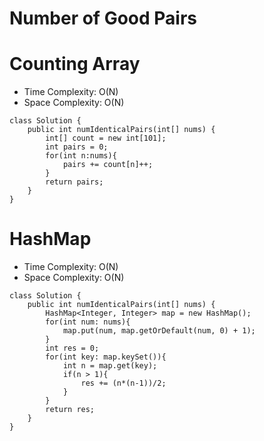 # Number of Good Pairs

# Counting Array

- Time Complexity: O(N)
- Space Complexity: O(N)

```
class Solution {
    public int numIdenticalPairs(int[] nums) {
        int[] count = new int[101];
        int pairs = 0;
        for(int n:nums){
            pairs += count[n]++;
        }
        return pairs;
    }
}
```

# HashMap

- Time Complexity: O(N)
- Space Complexity: O(N)

```
class Solution {
    public int numIdenticalPairs(int[] nums) {
        HashMap<Integer, Integer> map = new HashMap();
        for(int num: nums){
            map.put(num, map.getOrDefault(num, 0) + 1);
        }
        int res = 0;
        for(int key: map.keySet()){
            int n = map.get(key);
            if(n > 1){
                res += (n*(n-1))/2;
            }
        }
        return res;
    }
}
```
